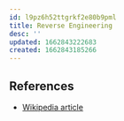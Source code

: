 ```yaml
---
id: l9pz6h52ttgrkf2e80b9pml
title: Reverse Engineering
desc: ''
updated: 1662843222683
created: 1662843185266
---
```


## References

- [Wikipedia article](https://en.wikipedia.org/wiki/Reverse_engineering)
